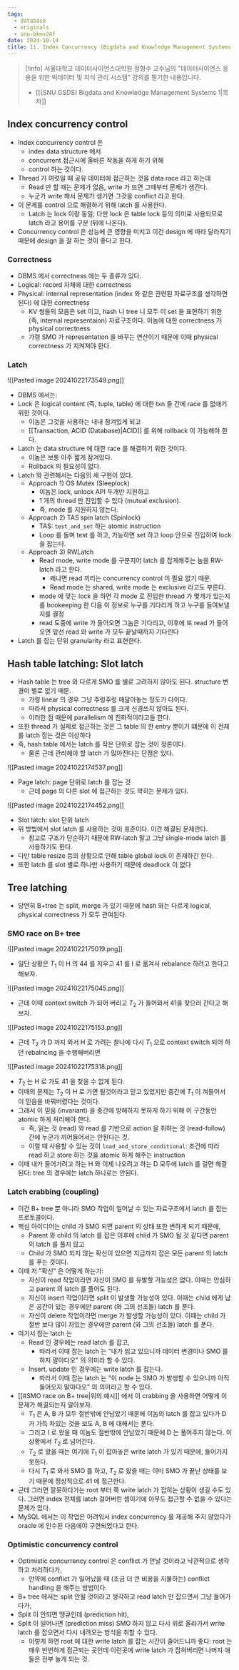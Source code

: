 ```yaml
---
tags:
  - database
  - originals
  - snu-bkms24f
date: 2024-10-14
title: 11. Index Concurrency (Bigdata and Knowledge Management Systems 1, SNU GSDS)
---
```

> [!info] 서울대학교 데이터사이언스대학원 정형수 교수님의 "데이터사이언스 응용을 위한 빅데이터 및 지식 관리 시스템" 강의를 필기한 내용입니다.
> - [[(SNU GSDS) Bigdata and Knowledge Management Systems 1|목차]]

## Index concurrency control

- Index concurrency control 은
	- index data structure 에서
	- concurrent 접근시에 올바른 작동을 하게 하기 위해
	- control 하는 것이다.
- Thread 가 여럿일 때 공유 데이터에 접근하는 것을 data race 라고 하는데
	- Read 만 할 때는 문제가 없음, write 가 뜨면 그때부터 문제가 생긴다.
	- 누군가 write 해서 문제가 생기면 그것을 conflict 라고 한다.
- 이 문제를 control 으로 해결하기 위해 latch 를 사용한다.
	- Latch 는 lock 이랑 동일; 다만 lock 은 table lock 등의 의미로 사용되므로 latch 라고 용어를 구분 (뒤에 나온다).
- Concurrency control 은 성능에 큰 영향을 미치고 이건 design 에 따라 달라지기 때문에 design 을 잘 하는 것이 좋다고 한다.

### Correctness

- DBMS 에서 correctness 에는 두 종류가 있다.
- Logical: record 자체에 대한 correctness
- Physical: internal representation (index 와 같은 관련된 자료구조를 생각하면 된다) 에 대한 correctness
	- KV 쌍들의 모음은 set 이고, hash 니 tree 니 모두 이 set 을 표현하기 위한 (즉, internal representaion) 자료구조이다. 이놈에 대한 correctness 가 physical correctness
	- 가령 SMO 가 representation 을 바꾸는 연산이기 때문에 이때 physical correctness 가 지켜져야 한다.

### Latch

![[Pasted image 20241022173549.png]]

- DBMS 에서는:
- Lock 은 logical content (즉, tuple, table) 에 대한 txn 들 간에 race 를 없애기 위한 것이다.
	- 이놈은 그것을 사용하는 내내 잠겨있게 되고
	- [[Transaction, ACID (Database)|ACID]] 를 위해 rollback 이 가능해야 한다.
- Latch 는 data structure 에 대한 race 를 해결하기 위한 것이다.
	- 이놈은 보통 아주 짧게 잠겨있다.
	- Rollback 의 필요성이 없다.
- Latch 와 관련해서는 다음의 세 구현이 있다.
	- Approach 1) OS Mutex (Sleeplock)
		- 이놈은 lock, unlock API 두개만 지원하고
		- 1 개의 thread 만 진입할 수 있다 (mutual exclusion).
		- 즉, mode 를 지원하지 않는다.
	- Approach 2) TAS spin latch (Spinlock)
		- TAS: `test_and_set` 하는 atomic instruction
		- Loop 를 돌며 test 를 하고, 가능하면 set 하고 loop 안으로 진입하여 lock 을 잡는다.
	- Approach 3) RWLatch
		- Read mode, write mode 를 구분지어 latch 를 잡게해주는 놈을 RW-latch 라고 한다.
			- 왜냐면 read 끼리는 concurrency control 이 필요 없기 때문.
			- Read mode 는 shared, write mode 는 exclusive 라고도 부른다.
		- mode 에 맞는 lock 을 하면 각 mode 로 진입한 thread 가 몇개가 있는지를 bookeeping 한 다음 이 정보로 누구를 기다리게 하고 누구를 들여보낼지를 결정
		- read 도중에 write 가 들어오면 그놈은 기다리고, 이후에 또 read 가 들어오면 앞선 read 와 write 가 모두 끝날때까지 기다린다
- Latch 를 잡는 단위 granularity 라고 표현한다.

## Hash table latching: Slot latch

- Hash table 는 tree 와 다르게 SMO 를 별로 고려하지 않아도 된다. structure 변경이 별로 없기 때문.
	- 가령 linear 의 경우 그냥 주렁주렁 매달아놓는 정도가 다이다.
	- 따라서 physical correctness 를 크게 신경쓰지 않아도 된다.
	- 이러한 점 때문에 parallelism 에 친화적이라고들 한다.
- 또한 thread 가 실제로 접근하는 것은 그 table 의 한 entry 뿐이기 떄문에 이 전체를 latch 잡는 것은 이상하다
- 즉, hash table 에서는 latch 를 작은 단위로 잡는 것이 정론이다.
	- 물론 근데 관리해야 할 latch 가 많아진다는 단점은 있다.

![[Pasted image 20241022174537.png]]

- Page latch: page 단위로 latch 를 잡는 것
	- 근데 page 의 다른 slot 에 접근하는 것도 막히는 문제가 있다.

![[Pasted image 20241022174452.png]]

- Slot latch: slot 단위 latch
- 위 방법에서 slot latch 를 사용하는 것이 표준이다. 이건 해결된 문제란다.
	- 참고로 구조가 단순하기 때문에 RW-latch 말고 그냥 single-mode latch 를 사용하기도 한다.
- 다만 table resize 등의 상황으로 인해 table global lock 이 존재하긴 한다.
- 또한 latch 를 slot 별로 하나만 사용하기 때문에 deadlock 이 없다

## Tree latching

- 당연히 B+tree 는 split, merge 가 있기 때문에 hash 와는 다르게 logical, physical correctness 가 모두 관여된다.

### SMO race on B+ tree

![[Pasted image 20241022175019.png]]

- 일단 상황은 $T_{1}$ 이 H 의 44 를 지우고 41 를 I 로 옮겨서 rebalance 하려고 한다고 해보자.

![[Pasted image 20241022175045.png]]

- 근데 이때 context switch 가 되어 버리고 $T_{2}$ 가 들어와서 41을 찾으러 간다고 해보자.

![[Pasted image 20241022175153.png]]

- 근데 $T_{2}$ 가 D 까지 와서 H 로 가려는 찰나에 다시 $T_{1}$ 으로 context switch 되어 하던 rebalncing 을 수행해버리면

![[Pasted image 20241022175318.png]]

- $T_{2}$ 는 H 로 가도 41 을 찾을 수 없게 된다.
- 이때의 문제는 $T_{2}$ 이 H 로 가면 될것이라고 믿고 있었지만 중간에 $T_{1}$ 이 껴들어서 이 믿음을 바꿔버렸다는 것이다.
- 그래서 이 믿음 (invariant) 을 중간에 방해하지 못하게 하기 위해 이 구간동안 atomic 하게 처리해야 한다.
	- 즉, 읽는 것 (read) 와 read 를 기반으로 action 을 취하는 것 (read-follow) 간에 누군가 끼어들어서는 안된다는 것.
	- 이럴 때 사용할 수 있는 것이 `load_and_store_conditional`: 조건에 따라 read 하고 store 하는 것을 atomic 하게 해주는 instruction
- 이때 내가 들어가려고 하는 H 와 이제 나오려고 하는 D 모두에 latch 를 걸면 해결된다: tree 의 경우에는 latch 하나로는 안된다.

### Latch crabbing (coupling)

- 이건 B+ tree 뿐 아니라 SMO 작업이 일어날 수 있는 자료구조에서 latch 를 잡는 프로토콜이다.
- 핵심 아이디어는 child 가 SMO 되면 parent 의 상태 또한 변하게 되기 때문에,
	- Parent 와 child 의 latch 를 잡은 이후에 child 가 SMO 될 것 같다면 parent 의 latch 를 풀지 않고
	- Child 가 SMO 되지 않는 확신이 있으면 지금까지 잡은 모든 parent 의 latch 를 푸는 것이다.
- 이때 저 "확신" 은 어떻게 하는가:
	- 자신이 read 작업이라면 자신이 SMO 를 유발할 가능성은 없다. 이때는 안심하고 parent 의 latch 를 풀어도 된다.
	- 자신이 insert 작업이라면 split 이 발생할 가능성이 있다. 이때는 child 에게 남은 공간이 있는 경우에만 parent (와 그의 선조들) latch 를 푼다.
	- 자신이 delete 작업이라면 merge 가 발생할 가능성이 있다. 이때는 child 가 절반 보다 많이 차있는 경우에만 parent (와 그의 선조들) latch 를 푼다.
- 여기서 잡는 latch 는
	- Read 인 경우에는 read latch 를 잡고,
		- 따라서 이때 잡는 latch 는 "내가 읽고 있으니까 데이터 변경이나 SMO 를 하지 말아다오" 의 의미라 할 수 있다.
	- Insert, update 인 경우에는 write latch 를 잡는다.
		- 따라서 이때 잡는 latch 는 "이 node 는 SMO 가 발생할 수 있으니까 아직 들어오지 말아다오" 의 의미라고 할 수 있다.
- [[#SMO race on B+ tree|위의 예시]] 에서 이 crabbing 을 사용하면 어떻게 이 문제가 해결되는지 알아보자.
	- $T_{1}$ 은 A, B 가 모두 절반밖에 안남았기 때문에 이놈의 latch 를 잡고 있다가 D 가 가득 차있는 것을 보도 A, B 에 대해서는 푼다.
	- 그리고 I 로 왔을 때 이놈도 절반밖에 안남았기 때문에 D 는 풀어주지 않는다. 이 상황에서 $T_{2}$ 로 넘어간다.
	- $T_{2}$ 로 왔을 때는 여기에 $T_{1}$ 이 잡아놓은 write latch 가 있기 때문에, 들어가지 못한다.
	- 다시 $T_{1}$ 로 와서 SMO 를 하고, $T_{2}$ 로 왔을 때는 이미 SMO 가 끝난 상태를 보기 때문에 정상적으로 41 에 접근한다.
- 근데 그러면 잘못하다가는 root 부터 쭉 write latch 가 잡히는 상황이 생길 수도 있다. 그러면 index 전체를 latch 걸어버린 셈이기에 아무도 접근할 수 없을 수 있다는 문제가 있다.
- MySQL 에서는 이 작업은 어려워서 index concurrency 를 제공해 주지 않았다가 oracle 에 인수된 다음에야 구현되었다고 한다.

### Optimistic concurrency control

- Optimistic concurrency control 은 conflict 가 안날 것이라고 낙관적으로 생각하고 처리하다가,
	- 만약에 conflict 가 일어났을 때 (조금 더 큰 비용을 지불하는) conflict handling 을 해주는 방법이다.
- B+ tree 에서는 split 안될 것이라고 생각하고 read latch 만 잡으면서 그냥 들어가다가,
- Split 이 안되면 땡큐인데 (prediction hit),
- Split 이 일어나면 (prediction miss) SMO 하지 않고 다시 위로 올라가서 write latch 를 잡으면서 다시 내려오는 방식을 취할 수 있다.
	- 이렇게 하면 root 에 대한 write latch 를 잡는 시간이 줄어드니까 좋다: root 는 매우 빈번하게 접근되는 곳인데 이런곳에 write latch 가 잡혀버리면 나머지 애들은 전부 놀게 되는 것.